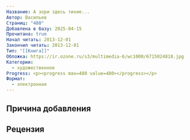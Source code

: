 ```yaml
---
Название: А зори здесь тихие...
Автор: Васильев
Страниц: "480"
Добавлена в базу: 2025-04-15
Прочитана: true
Начал читать: 2013-12-01
Закончил читать: 2013-12-01
Тип: "[[Книга]]"
Обложка: https://ir.ozone.ru/s3/multimedia-6/wc1000/6715024818.jpg
Категории:
  - художественное
Progress: <p><progress max=480 value=480></progress></p>
Формат:
  - электронная
---
```

## Причина добавления


## Рецензия

